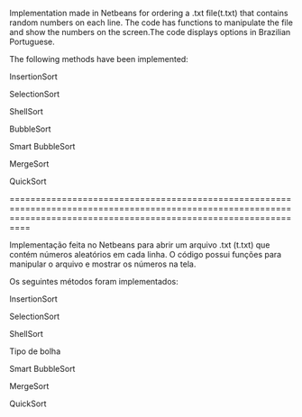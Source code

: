 
Implementation made in Netbeans for ordering a .txt file(t.txt) that contains random numbers on each line. 
The code has functions to manipulate the file and show the numbers on the screen.The code displays options in Brazilian Portuguese.

The following methods have been implemented:

InsertionSort

SelectionSort

ShellSort

BubbleSort

Smart BubbleSort

MergeSort

QuickSort

======================================================================================================================================================================

Implementação feita no Netbeans para abrir um arquivo .txt (t.txt) que contém números aleatórios em cada linha. O código possui funções para manipular o arquivo e mostrar os números na tela.

Os seguintes métodos foram implementados:

InsertionSort

SelectionSort

ShellSort

Tipo de bolha

Smart BubbleSort

MergeSort

QuickSort
